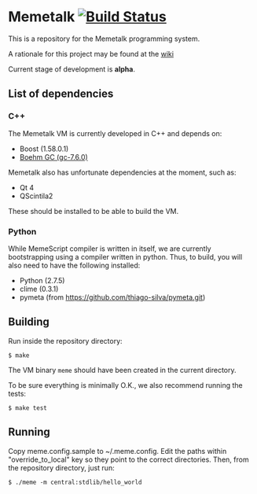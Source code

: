 # Memetalk [![Build Status](https://secure.travis-ci.org/thiago-silva/memetalk.png?branch=master)](https://travis-ci.org/thiago-silva/memetalk)

This is a repository for the Memetalk programming system.

A rationale for this project may be found at the [wiki][1]

[1]: https://github.com/thiago-silva/memetalk/wiki

Current stage of development is **alpha**.

## List of dependencies

### C++

The Memetalk VM is currently developed in C++ and depends on:

* Boost (1.58.0.1)
* [Boehm GC (gc-7.6.0)](http://www.hboehm.info/gc/)

Memetalk also has unfortunate dependencies at the moment, such as:

 * Qt 4
 * QScintila2

These should be installed to be able to build the VM.

### Python

While MemeScript compiler is written in itself, we are currently bootstrapping
using a compiler written in python. Thus, to build, you will also need to have
the following installed:

 * Python (2.7.5)
 * clime (0.3.1)
 * pymeta (from https://github.com/thiago-silva/pymeta.git)

## Building

Run inside the repository directory:

```
$ make
```

The VM binary `meme` should have been created in the current directory.

To be sure everything is minimally O.K., we also recommend running the tests:

```
$ make test
```

## Running

Copy meme.config.sample to ~/.meme.config. Edit the paths within
"override_to_local" key so they point to the correct directories. Then, from
the repository directory, just run:

```
$ ./meme -m central:stdlib/hello_world
   ```
